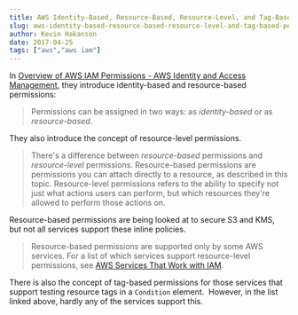 ```yaml
---
title: AWS Identity-Based, Resource-Based, Resource-Level, and Tag-Based Permissions
slug: aws-identity-based-resource-based-resource-level-and-tag-based-permissions
author: Kevin Hakanson
date: 2017-04-25
tags: ["aws","aws iam"]
---
```

In [Overview of AWS IAM Permissions - AWS Identity and Access Management](https://docs.aws.amazon.com/IAM/latest/UserGuide/access_permissions.html), they introduce identity-based and resource-based permissions:

> Permissions can be assigned in two ways: as _identity-based_ or as _resource-based_.

They also introduce the concept of resource-level permissions.

> There's a difference between _resource-based_ permissions and _resource-level_ permissions. Resource-based permissions are permissions you can attach directly to a resource, as described in this topic. Resource-level permissions refers to the ability to specify not just what actions users can perform, but which resources they're allowed to perform those actions on.

Resource-based permissions are being looked at to secure S3 and KMS, but not all services support these inline policies.

> Resource-based permissions are supported only by some AWS services. For a list of which services support resource-level permissions, see [AWS Services That Work with IAM](https://docs.aws.amazon.com/IAM/latest/UserGuide/reference_aws-services-that-work-with-iam.html).

There is also the concept of tag-based permissions for those services that support testing resource tags in a `Condition` element.  However, in the list linked above, hardly any of the services support this.